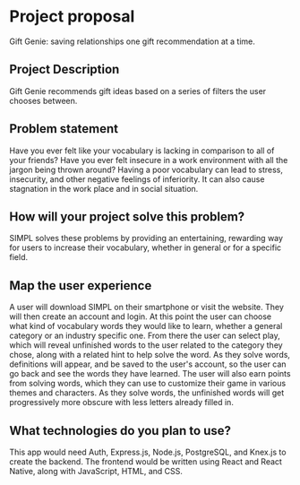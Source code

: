 # Project proposal
Gift Genie: saving relationships one gift recommendation at a time.

## Project Description
Gift Genie recommends gift ideas based on a series of filters the user chooses between.  

## Problem statement
Have you ever felt like your vocabulary is lacking in comparison to all of your friends? Have you ever felt insecure in a work environment with all the jargon being thrown around? Having a poor vocabulary can lead to stress, insecurity, and other negative feelings of inferiority. It can also cause stagnation in the work place and in social situation.

## How will your project solve this problem?
SIMPL solves these problems by providing an entertaining, rewarding way for users to increase their vocabulary, whether in general or for a specific field.

## Map the user experience
A user will download SIMPL on their smartphone or visit the website. They will then create an account and login. At this point the user can choose what kind of vocabulary words they would like to learn, whether a general category or an industry specific one. From there the user can select play, which will reveal unfinished words to the user related to the category they chose, along with a related hint to help solve the word. As they solve words, definitions will appear, and be saved to the user's account, so the user can go back and see the words they have learned. The user will also earn points from solving words, which they can use to customize their game in various themes and characters. As they solve words, the unfinished words will get progressively more obscure with less letters already filled in.

## What technologies do you plan to use?
This app would need Auth, Express.js, Node.js, PostgreSQL, and Knex.js to create the backend. The frontend would be written using React and React Native, along with JavaScript, HTML, and CSS.
